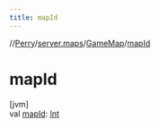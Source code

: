 ```yaml
---
title: mapId
---
```

//[Perry](../../../index.html)/[server.maps](../index.html)/[GameMap](index.html)/[mapId](map-id.html)



# mapId



[jvm]\
val [mapId](map-id.html): [Int](https://kotlinlang.org/api/latest/jvm/stdlib/kotlin/-int/index.html)





